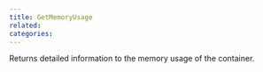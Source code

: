 ```yaml
---
title: GetMemoryUsage
related:
categories:
---
```


Returns detailed information to the memory usage of the container.
